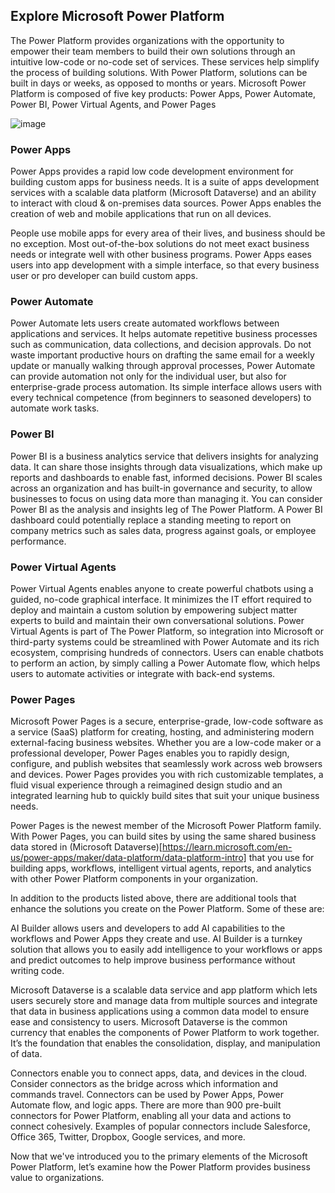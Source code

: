 ## Explore Microsoft Power Platform

The Power Platform provides organizations with the opportunity to empower their team members to build their own solutions through an intuitive low-code or no-code set of services. These services help simplify the process of building solutions. With Power Platform, solutions can be built in days or weeks, as opposed to months or years. Microsoft Power Platform is composed of five key products: Power Apps, Power Automate, Power BI, Power Virtual Agents, and Power Pages

![image](https://github.com/adeleke123/Power-Platform/assets/51156057/8204be91-de39-4046-acbd-6aa5a11c3dea)

### Power Apps

Power Apps provides a rapid low code development environment for building custom apps for business needs. It is a suite of apps development services with a scalable data platform (Microsoft Dataverse) and an ability to interact with cloud & on-premises data sources. Power Apps enables the creation of web and mobile applications that run on all devices.

People use mobile apps for every area of their lives, and business should be no exception. Most out-of-the-box solutions do not meet exact business needs or integrate well with other business programs. Power Apps eases users into app development with a simple interface, so that every business user or pro developer can build custom apps.

### Power Automate

Power Automate lets users create automated workflows between applications and services. It helps automate repetitive business processes such as communication, data collections, and decision approvals. Do not waste important productive hours on drafting the same email for a weekly update or manually walking through approval processes, Power Automate can provide automation not only for the individual user, but also for enterprise-grade process automation. Its simple interface allows users with every technical competence (from beginners to seasoned developers) to automate work tasks.

### Power BI

Power BI is a business analytics service that delivers insights for analyzing data. It can share those insights through data visualizations, which make up reports and dashboards to enable fast, informed decisions. Power BI scales across an organization and has built-in governance and security, to allow businesses to focus on using data more than managing it.
‎You can consider Power BI as the analysis and insights leg of The Power Platform. A Power BI dashboard could potentially replace a standing meeting to report on company metrics such as sales data, progress against goals, or employee performance.

### Power Virtual Agents

Power Virtual Agents enables anyone to create powerful chatbots using a guided, no-code graphical interface. It minimizes the IT effort required to deploy and maintain a custom solution by empowering subject matter experts to build and maintain their own conversational solutions. Power Virtual Agents is part of The Power Platform, so integration into Microsoft or third-party systems could be streamlined with Power Automate and its rich ecosystem, comprising hundreds of connectors. Users can enable chatbots to perform an action, by simply calling a Power Automate flow, which helps users to automate activities or integrate with back-end systems.

### Power Pages

Microsoft Power Pages is a secure, enterprise-grade, low-code software as a service (SaaS) platform for creating, hosting, and administering modern external-facing business websites. Whether you are a low-code maker or a professional developer, Power Pages enables you to rapidly design, configure, and publish websites that seamlessly work across web browsers and devices. Power Pages provides you with rich customizable templates, a fluid visual experience through a reimagined design studio and an integrated learning hub to quickly build sites that suit your unique business needs.

Power Pages is the newest member of the Microsoft Power Platform family. With Power Pages, you can build sites by using the same shared business data stored in (Microsoft Dataverse)[https://learn.microsoft.com/en-us/power-apps/maker/data-platform/data-platform-intro] that you use for building apps, workflows, intelligent virtual agents, reports, and analytics with other Power Platform components in your organization.

In addition to the products listed above, there are additional tools that enhance the solutions you create on the Power Platform. Some of these are:

AI Builder allows users and developers to add AI capabilities to the workflows and Power Apps they create and use. AI Builder is a turnkey solution that allows you to easily add intelligence to your workflows or apps and predict outcomes to help improve business performance without writing code.

Microsoft Dataverse is a scalable data service and app platform which lets users securely store and manage data from multiple sources and integrate that data in business applications using a common data model to ensure ease and consistency to users. Microsoft Dataverse is the common currency that enables the components of Power Platform to work together. It’s the foundation that enables the consolidation, display, and manipulation of data.

Connectors enable you to connect apps, data, and devices in the cloud. Consider connectors as the bridge across which information and commands travel. Connectors can be used by Power Apps, Power Automate flow, and logic apps. There are more than 900 pre-built connectors for Power Platform, enabling all your data and actions to connect cohesively. Examples of popular connectors include Salesforce, Office 365, Twitter, Dropbox, Google services, and more.

Now that we've introduced you to the primary elements of the Microsoft Power Platform, let’s examine how the Power Platform provides business value to organizations.

